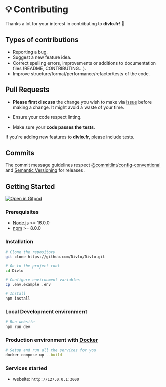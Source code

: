 # 💡 Contributing

Thanks a lot for your interest in contributing to **divlo.fr**! 🎉

## Types of contributions

- Reporting a bug.
- Suggest a new feature idea.
- Correct spelling errors, improvements or additions to documentation files (README, CONTRIBUTING...).
- Improve structure/format/performance/refactor/tests of the code.

## Pull Requests

- **Please first discuss** the change you wish to make via [issue](https://github.com/Divlo/Divlo/issues) before making a change. It might avoid a waste of your time.

- Ensure your code respect linting.

- Make sure your **code passes the tests**.

If you're adding new features to **divlo.fr**, please include tests.

## Commits

The commit message guidelines respect [@commitlint/config-conventional](https://github.com/conventional-changelog/commitlint/tree/master/@commitlint/config-conventional) and [Semantic Versioning](https://semver.org/) for releases.

## Getting Started

[![Open in Gitpod](https://gitpod.io/button/open-in-gitpod.svg)](https://gitpod.io/#https://github.com/Divlo/Divlo)

### Prerequisites

- [Node.js](https://nodejs.org/) >= 16.0.0
- [npm](https://www.npmjs.com/) >= 8.0.0

### Installation

```sh
# Clone the repository
git clone https://github.com/Divlo/Divlo.git

# Go to the project root
cd Divlo

# Configure environment variables
cp .env.example .env

# Install
npm install
```

### Local Development environment

```sh
# Run website
npm run dev
```

### Production environment with [Docker](https://www.docker.com/)

```sh
# Setup and run all the services for you
docker compose up --build
```

### Services started

- website: `http://127.0.0.1:3000`
